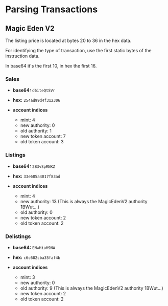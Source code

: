 # Parsing Transactions

## Magic Eden V2

The listing price is located at bytes 20 to 36 in the hex data.

For identifying the type of transaction, use the first static bytes of the instruction data.

In base64 it's the first 10, in hex the first 16.

### Sales

* **base64:** `d6iteQtSVr`
* **hex:** `254ad99d4f312306`

* **account indices**
  * mint: 4
  * new authority: 0
  * old authority: 1
  * new token account: 7
  * old token account: 3
  

### Listings

* **base64:** `2B3vSpRNKZ`
* **hex:** `33e685a4017f83ad`

* **account indices**
  * mint: 4
  * new authority: 13 (This is always the MagicEdenV2 authority 1BWut...)
  * old authority: 0
  * new token account: 2
  * old token account: 2

### Delistings

* **base64:** `ENwHiaH9NA`
* **hex:** `c6c682cba35faf4b`

* **account indices**
  * mint: 3
  * new authority: 0
  * old authority: 9 (This is always the MagicEdenV2 authority 1BWut...)
  * new token account: 2
  * old token account: 2
